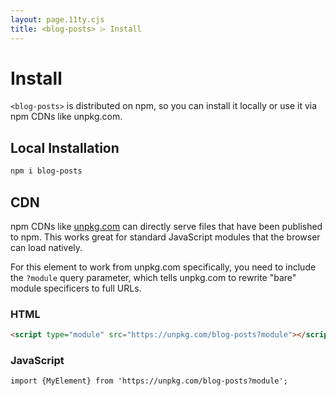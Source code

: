 ```yaml
---
layout: page.11ty.cjs
title: <blog-posts> ⌲ Install
---
```


# Install

`<blog-posts>` is distributed on npm, so you can install it locally or use it via npm CDNs like unpkg.com.

## Local Installation

```bash
npm i blog-posts
```

## CDN

npm CDNs like [unpkg.com]() can directly serve files that have been published to npm. This works great for standard JavaScript modules that the browser can load natively.

For this element to work from unpkg.com specifically, you need to include the `?module` query parameter, which tells unpkg.com to rewrite "bare" module specificers to full URLs.

### HTML

```html
<script type="module" src="https://unpkg.com/blog-posts?module"></script>
```

### JavaScript

```html
import {MyElement} from 'https://unpkg.com/blog-posts?module';
```
